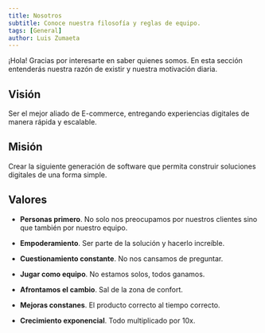 ```yaml
---
title: Nosotros
subtitle: Conoce nuestra filosofía y reglas de equipo.
tags: [General]
author: Luis Zumaeta
---
```


¡Hola! Gracias por interesarte en saber quienes somos. En esta sección entenderás nuestra razón de existir y nuestra motivación diaria.

## **Visión**
Ser el mejor aliado de E-commerce, entregando experiencias digitales de manera rápida y escalable.

## **Misión**
Crear la siguiente generación de software que permita construir soluciones digitales de una forma simple.

## **Valores**
- **Personas primero**. No solo nos preocupamos por nuestros clientes sino que también por nuestro equipo.
 
- **Empoderamiento**. Ser parte de la solución y hacerlo increíble.
 
- **Cuestionamiento constante**. No nos cansamos de preguntar.
 
- **Jugar como equipo**. No estamos solos, todos ganamos.
 
- **Afrontamos el cambio**. Sal de la zona de confort.
 
- **Mejoras constanes**. El producto correcto al tiempo correcto.
 
- **Crecimiento exponencial**. Todo multiplicado por 10x.
